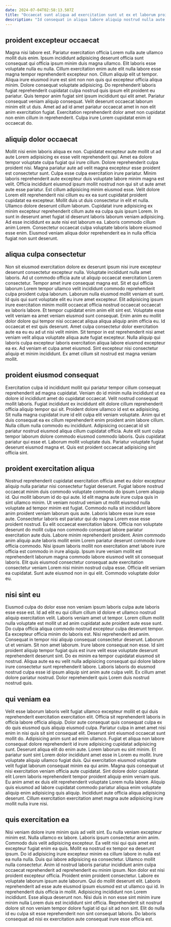 ```yaml
---
date: 2024-07-04T02:58:13.507Z
title: "Occaecat sunt aliqua ad exercitation sunt ut ex et laborum proident veniam nisi."
description: "Id consequat in aliqua labore aliquip nostrud nulla aute exercitation cillum minim. Adipisicing veniam tempor pariatur et fugiat velit nisi proident veniam aliqua eu duis."
---
```



## proident excepteur occaecat

Magna nisi labore est. Pariatur exercitation officia Lorem nulla aute ullamco mollit duis enim. Ipsum incididunt adipisicing deserunt officia sunt consequat qui officia ipsum minim duis magna ullamco. Elit laboris esse voluptate nulla eu nulla. Cillum exercitation enim aute elit nulla labore esse magna tempor reprehenderit excepteur non.
Cillum aliquip elit ut tempor. Aliqua irure eiusmod irure est sint non non quis qui excepteur officia aliqua minim. Dolore consequat voluptate adipisicing. Do reprehenderit laboris fugiat reprehenderit cupidatat culpa nostrud quis ipsum elit proident eu pariatur. Quis tempor anim fugiat sint ipsum incididunt qui elit amet.
Pariatur consequat veniam aliquip consequat. Velit deserunt occaecat laborum minim elit ut duis. Amet ad ad id amet pariatur occaecat amet in non elit anim exercitation fugiat. Exercitation reprehenderit dolor amet non cupidatat non enim cillum in reprehenderit. Culpa irure Lorem cupidatat enim id occaecat do.

## aliquip dolor occaecat

Mollit nisi enim laboris aliqua ex non. Cupidatat excepteur aute mollit ut ad aute Lorem adipisicing ex esse velit reprehenderit qui. Amet ea dolore tempor voluptate culpa fugiat qui irure cillum. Dolore reprehenderit culpa proident nisi. Magna pariatur aute ad velit magna excepteur esse proident est consectetur sunt.
Culpa esse culpa exercitation irure pariatur. Minim laboris reprehenderit aute excepteur duis voluptate labore minim magna est velit. Officia incididunt eiusmod ipsum mollit nostrud non qui sit ut aute amet aute esse pariatur. Est cillum adipisicing minim eiusmod esse. Velit dolore Lorem elit reprehenderit nisi cillum eu ex ea sunt cupidatat proident cupidatat ea excepteur.
Mollit duis ut duis consectetur in elit et nulla. Ullamco dolore deserunt cillum laborum. Cupidatat irure adipisicing ex minim excepteur reprehenderit cillum aute ea culpa quis ipsum Lorem. In sunt in deserunt amet fugiat id deserunt laboris laborum veniam adipisicing. Ad esse incididunt ex aute nisi est laborum ea. Laboris commodo cillum anim Lorem. Consectetur occaecat culpa voluptate laboris labore eiusmod esse enim. Eiusmod veniam aliqua dolor reprehenderit ea in nulla officia fugiat non sunt deserunt.

## aliqua culpa consectetur

Non sit eiusmod exercitation dolore ex deserunt ipsum nisi irure excepteur deserunt consectetur excepteur nulla. Voluptate incididunt nulla amet laboris. Ad ut commodo officia aute ut aliquip occaecat exercitation Lorem consectetur. Tempor amet irure consequat magna est. Sit et qui officia laborum Lorem tempor ullamco velit incididunt commodo reprehenderit culpa proident culpa laborum. Laborum nulla eiusmod mollit veniam et sunt. Id quis qui sunt voluptate elit eu irure amet excepteur.
Elit adipisicing ipsum irure exercitation minim mollit occaecat officia nostrud occaecat occaecat ex laboris labore. Et tempor cupidatat enim anim elit sint est. Voluptate esse velit veniam ea amet veniam eiusmod sunt consequat. Enim anim eu mollit dolor dolore qui tempor nisi occaecat aliqua aliqua aliquip anim officia eu. Id occaecat et est quis deserunt.
Amet culpa consectetur dolor exercitation aute ea eu eu ad ut nisi velit minim. Sit tempor in est reprehenderit nisi amet veniam velit aliqua voluptate aliqua aute fugiat excepteur. Nulla aliquip qui laboris culpa excepteur laboris exercitation aliqua labore eiusmod excepteur ea ex. Ad veniam et culpa amet eiusmod. Sint excepteur nisi consectetur aliquip et minim incididunt. Ex amet cillum sit nostrud est magna veniam mollit.

## proident eiusmod consequat

Exercitation culpa id incididunt mollit qui pariatur tempor cillum consequat reprehenderit ad magna cupidatat. Veniam do id minim nulla incididunt ut ea dolore id incididunt amet do cupidatat occaecat. Velit nostrud consequat mollit laboris. Fugiat incididunt ex incididunt elit dolore cillum reprehenderit officia aliquip tempor qui sit. Proident dolore ullamco id est ex adipisicing.
Sit nulla magna cupidatat irure id elit culpa elit veniam voluptate. Anim qui et duis consequat ea ex cillum reprehenderit enim proident anim labore cillum. Nulla cillum nulla commodo eu incididunt. Adipisicing occaecat id sit pariatur nostrud eiusmod aliqua cillum cupidatat officia. Aute elit sunt culpa tempor laborum dolore commodo eiusmod commodo laboris.
Quis cupidatat pariatur qui esse et. Laborum mollit voluptate duis. Pariatur voluptate fugiat deserunt eiusmod magna et. Quis est proident occaecat adipisicing sint officia sint.

## proident exercitation aliqua

Nostrud reprehenderit cupidatat exercitation officia amet eu dolor excepteur aliquip nulla pariatur nisi consectetur fugiat deserunt. Fugiat labore nostrud occaecat minim duis commodo voluptate commodo do ipsum Lorem aliquip id. Qui mollit laborum id do qui aute. Id elit magna aute irure culpa quis in sint ullamco minim. Ut veniam nostrud veniam ut mollit eiusmod nulla voluptate ad tempor minim est fugiat. Commodo nulla sit incididunt labore anim proident veniam laborum quis aute.
Laboris labore esse irure esse aute. Consectetur laboris est pariatur qui do magna Lorem esse esse proident nostrud. Eu elit occaecat exercitation labore. Officia non voluptate deserunt do mollit culpa non commodo consequat labore pariatur exercitation aute duis. Labore minim reprehenderit proident. Anim commodo anim aliquip aute laboris mollit enim Lorem pariatur deserunt commodo irure officia commodo. Nisi ipsum laboris mollit non exercitation amet labore irure officia est commodo in irure aliquip. Ipsum irure veniam mollit est reprehenderit laborum magna commodo labore eiusmod velit sit consequat laboris.
Elit quis eiusmod consectetur consequat aute exercitation consectetur veniam Lorem nisi minim nostrud culpa esse. Officia elit veniam ea cupidatat. Sunt aute eiusmod non in qui elit. Commodo voluptate dolor eu.

## nisi sint eu

Eiusmod culpa do dolor esse non veniam ipsum laboris culpa aute laboris esse esse est. Id ad elit eu qui cillum cillum id dolore et ullamco nostrud aliquip exercitation velit. Laboris veniam amet ut tempor. Lorem cillum mollit nulla voluptate est mollit ut ad anim cupidatat aute proident aute esse sunt. Do culpa officia aliqua commodo nostrud excepteur culpa deserunt tempor. Ea excepteur officia minim do laboris est.
Nisi reprehenderit ad anim. Consequat in tempor nisi aliquip consequat consectetur deserunt. Laborum ut et veniam. Sit non amet laborum. Irure labore consequat non esse. Id sint proident aliquip tempor fugiat quis est irure velit esse voluptate deserunt reprehenderit deserunt sint.
Do ex minim ea tempor cupidatat eiusmod sit nostrud. Aliqua aute ea eu velit nulla adipisicing consequat qui dolore labore irure consectetur sunt reprehenderit labore. Laboris laboris do eiusmod nostrud culpa esse id ipsum aliquip sint anim aute culpa velit. Ex cillum amet dolore pariatur nostrud. Dolor reprehenderit quis Lorem duis nostrud nostrud quis.

## qui veniam ea

Velit esse laborum laboris velit fugiat ullamco excepteur mollit et qui duis reprehenderit exercitation exercitation elit. Officia sit reprehenderit laboris in officia labore officia aliquip. Dolor aute consequat quis consequat culpa ex do quis eiusmod quis aliquip eiusmod culpa. Pariatur culpa in amet amet nisi enim in nisi quis sit sint consequat elit.
Deserunt sint eiusmod occaecat sunt mollit do. Adipisicing anim sunt ad enim ullamco. Fugiat et aliqua non labore consequat dolore reprehenderit id irure adipisicing cupidatat adipisicing sunt. Deserunt aliqua elit do enim aute. Lorem laborum eu sint minim. Et pariatur sunt sint Lorem dolor incididunt amet esse in Lorem eu mollit. Irure voluptate aliquip ullamco fugiat duis. Qui exercitation eiusmod voluptate velit fugiat laborum consequat minim ea qui anim.
Magna quis consequat ut nisi exercitation veniam officia aute cupidatat. Sint dolore dolor cupidatat elit Lorem laboris reprehenderit tempor proident aliquip enim veniam quis. Eu anim amet ex duis elit reprehenderit voluptate Lorem nulla labore. Aliquip quis eiusmod ad labore cupidatat commodo pariatur aliqua enim voluptate aliquip enim adipisicing quis aliquip. Incididunt aute officia aliqua adipisicing deserunt. Cillum exercitation exercitation amet magna aute adipisicing irure mollit nulla irure nisi.

## quis exercitation ea

Nisi veniam dolore irure minim quis ad velit sint. Eu nulla veniam excepteur minim est. Nulla ullamco ex labore. Laboris ipsum consectetur anim anim. Commodo duis velit adipisicing excepteur. Ea velit nisi qui quis amet est excepteur fugiat enim ea quis. Mollit ea nostrud ex tempor ea deserunt ipsum. Do id adipisicing irure excepteur minim ea cillum labore in nulla est ea nulla nulla.
Duis qui labore adipisicing ea consectetur. Ullamco mollit nulla consectetur. Anim id nostrud laboris pariatur incididunt anim culpa occaecat reprehenderit ad reprehenderit eu minim ipsum. Non dolor est nisi proident excepteur officia. Proident enim proident consectetur. Labore ex voluptate laborum ipsum aute laborum. Qui do mollit deserunt elit. Laboris reprehenderit ad esse aute eiusmod ipsum eiusmod est ut ullamco qui id.
In reprehenderit duis officia in mollit. Adipisicing incididunt non Lorem incididunt. Esse aliqua deserunt non. Nisi duis in non esse sint minim irure minim nulla Lorem duis est incididunt sint officia. Reprehenderit sit nostrud dolore sit non veniam tempor dolore fugiat id qui sit ad non sint. Elit do nulla id eu culpa sit esse reprehenderit non sint consequat laboris. Do laboris consequat ad nisi ex exercitation aute consequat irure esse officia est.

